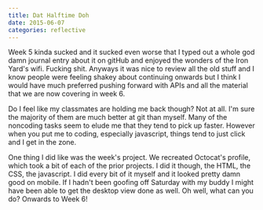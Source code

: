 ```yaml
---
title: Dat Halftime Doh
date: 2015-06-07
categories: reflective
---
```


Week 5 kinda sucked and it sucked even worse that I typed out a whole god damn journal entry about it on gitHub and enjoyed the wonders of the Iron Yard's wifi. Fucking shit. Anyways it was nice to review all the old stuff and I know people were feeling shakey about continuing onwards but I think I would have much preferred pushing forward with APIs and all the material that we are now covering in week 6.

Do I feel like my classmates are holding me back though? Not at all. I'm sure the majority of them are much better at git than myself. Many of the noncoding tasks seem to elude me that they tend to pick up faster. However when you put me to coding, especially javascript, things tend to just click and I get in the zone.

One thing I did like was the week's project. We recreated Octocat's profile, which took a bit of each of the prior projects. I did it though, the HTML, the CSS, the javascript. I did every bit of it myself and it looked pretty damn good on mobile. If I hadn't been goofing off Saturday with my buddy I might have been able to get the desktop view done as well. Oh well, what can you do? Onwards to Week 6!
